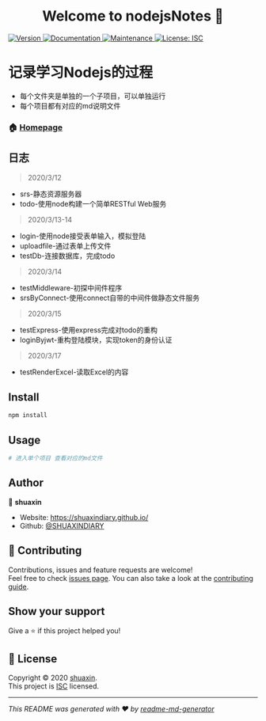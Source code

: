 <h1 align="center">Welcome to nodejsNotes 👋</h1>
<p>
  <a href="https://www.npmjs.com/package/no" target="_blank">
    <img alt="Version" src="https://img.shields.io/npm/v/no.svg">
  </a>
  <a href="https://github.com/SHUAXINDIARY/NodeStudyNotes#readme" target="_blank">
    <img alt="Documentation" src="https://img.shields.io/badge/documentation-yes-brightgreen.svg" />
  </a>
  <a href="https://github.com/SHUAXINDIARY/NodeStudyNotes/graphs/commit-activity" target="_blank">
    <img alt="Maintenance" src="https://img.shields.io/badge/Maintained%3F-yes-green.svg" />
  </a>
  <a href="https://github.com/SHUAXINDIARY/NodeStudyNotes/blob/master/LICENSE" target="_blank">
    <img alt="License: ISC" src="https://img.shields.io/github/license/SHUAXINDIARY/no" />
  </a>
</p>

# 记录学习Nodejs的过程
 - 每个文件夹是单独的一个子项目，可以单独运行
 - 每个项目都有对应的md说明文件

### 🏠 [Homepage](https://github.com/SHUAXINDIARY/NodeStudyNotes#readme)

## 日志
>2020/3/12
- srs-静态资源服务器
- todo-使用node构建一个简单RESTful Web服务

>2020/3/13-14 
- login-使用node接受表单输入，模拟登陆
- uploadfile-通过表单上传文件
- testDb-连接数据库，完成todo

>2020/3/14
- testMiddleware-初探中间件程序
- srsByConnect-使用connect自带的中间件做静态文件服务

>2020/3/15
- testExpress-使用express完成对todo的重构
- loginByjwt-重构登陆模块，实现token的身份认证

>2020/3/17
- testRenderExcel-读取Excel的内容

## Install

```sh
npm install
```

## Usage

```sh
# 进入单个项目 查看对应的md文件
```



## Author

👤 **shuaxin**

* Website: https://shuaxindiary.github.io/
* Github: [@SHUAXINDIARY](https://github.com/SHUAXINDIARY)

## 🤝 Contributing

Contributions, issues and feature requests are welcome!<br />Feel free to check [issues page](https://github.com/SHUAXINDIARY/NodeStudyNotes/issues). You can also take a look at the [contributing guide](https://github.com/SHUAXINDIARY/NodeStudyNotes/blob/master/CONTRIBUTING.md).

## Show your support

Give a ⭐️ if this project helped you!


## 📝 License

Copyright © 2020 [shuaxin](https://github.com/SHUAXINDIARY).<br />
This project is [ISC](https://github.com/SHUAXINDIARY/NodeStudyNotes/blob/master/LICENSE) licensed.

***
_This README was generated with ❤️ by [readme-md-generator](https://github.com/kefranabg/readme-md-generator)_
